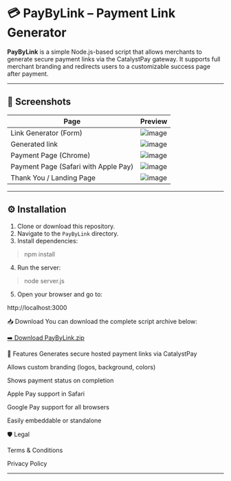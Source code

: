 # 💳 PayByLink – Payment Link Generator

**PayByLink** is a simple Node.js-based script that allows merchants to generate secure payment links via the CatalystPay gateway. It supports full merchant branding and redirects users to a customizable success page after payment.

---

## 📸 Screenshots

| Page | Preview |
|------|---------|
| Link Generator (Form) | ![image](https://github.com/user-attachments/assets/6881bc10-7553-44b8-a1ff-e548a5ce38b6)
| Generated link        | ![image](https://github.com/user-attachments/assets/4d232022-7e0b-4197-b4dd-c2c3c1c9e5b2)
| Payment Page (Chrome) | ![image](https://github.com/user-attachments/assets/507aa9ae-af15-4549-8a46-9adcad8edd52)
| Payment Page (Safari with Apple Pay) | ![image](https://github.com/user-attachments/assets/25cfea3b-1080-4f93-80b2-2ab35fdb78f7)
| Thank You / Landing Page | ![image](https://github.com/user-attachments/assets/dd8b776d-ee03-48d6-84d6-8fa00d07c7e8)|

---

## ⚙️ Installation

1. Clone or download this repository.
2. Navigate to the `PayByLink` directory.
3. Install dependencies:

> npm install

4. Run the server:

> node server.js

5. Open your browser and go to:

http://localhost:3000

📥 Download
You can download the complete script archive below:

[➡️ Download PayByLink.zip](https://github.com/Catalystpay-LTD/gateway-scripts/raw/main/PayByLink/PayByLink.zip)

🧠 Features
Generates secure hosted payment links via CatalystPay

Allows custom branding (logos, background, colors)

Shows payment status on completion

Apple Pay support in Safari

Google Pay support for all browsers

Easily embeddable or standalone

🛡️ Legal

Terms & Conditions

Privacy Policy

---


